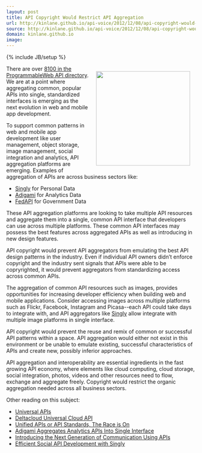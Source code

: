 ```yaml
---
layout: post
title: API Copyright Would Restrict API Aggregation
url: http://kinlane.github.io/api-voice/2012/12/08/api-copyright-would-restrict-api-aggregation/
source: http://kinlane.github.io/api-voice/2012/12/08/api-copyright-would-restrict-api-aggregation/
domain: kinlane.github.io
image: 
---
```

{% include JB/setup %}<p><p><img style="padding: 15px;" src="https://s3.amazonaws.com/kinlane-productions/api-evangelist/aggregate-api.jpg" alt="" width="250" align="right" /></p>
<p>There are over <a href="http://www.programmableweb.com/apis/directory">8100 in the ProgrammableWeb API directory</a>.  We are at a point where aggregating common, popular APIs into single, standardized interfaces is emerging as the next evolution in web and mobile app development.</p>
<p>To support common patterns in web and mobile app development like user management, object storage, image management, social integration and analytics, API aggregation platforms are emerging.  Examples of aggregation of APIs are across business sectors like:</p>
<ul class="mainlist">
<li><a title="Singly" href="https://singly.com/">Singly</a> for Personal Data</li>
<li><a title="Adigami" href="http://www.adigami.com/">Adigami</a> for Analytics Data</li>
<li><a href="http://fedapi.com/">FedAPI</a> for Government Data</li>
</ul>
<p>These API aggregation platforms are looking to take multiple API resources and aggregate them into a single, common API interface that developers can use across multiple platforms.  These common API interfaces may possess the best features across aggregated APIs as well as introducing in new design features.</p>
<p>API copyright would prevent API aggregators from emulating the best API design patterns in the industry.  Even if individual API owners didn&rsquo;t enforce copyright and the industry sent signals that APIs were able to be copryrighted, it would prevent aggregators from standardizing access across common APIs.</p>
<p>The aggregation of common API resources such as images, provides opportunities for increasing developer efficiency when building web and mobile applications.  Consider accessing images across multiple platforms such as Flickr, Facebook, Instagram and Picasa--each API could take days to integrate with, and API aggregators like <a title="Singly" href="http://singly.com">Singly</a> allow integrate with multiple image platforms in single interface.</p>
<p>API copyright would prevent the reuse and remix of common or successful API patterns within a space.  API aggregation would either not exist in this environment or be unable to emulate existing, successful characteristics of APIs and create new, possibly inferior approaches.</p>
<p>API aggregation and interoperability are essential ingredients in the fast growing API economy, where elements like cloud computing, cloud storage, social integration, photos, videos and other resources need to flow, exchange and aggregate freely.  Copyright would restrict the organic aggregation needed across all business sectors.</p>
<p>Other reading on this subject:</p>
<ul class="mainlist">
<li><a href="http://www.apievangelist.com/2010/11/19/universal-apis/">Universal APIs</a></li>
<li><a href="http://www.kinlane.com/2010/08/28/deltacloud-universal-cloud-api/">Deltacloud Universal Cloud API</a></li>
<li><a href="http://blog.programmableweb.com/2011/05/02/unified-apis-or-api-standards-the-race-is-on/">Unified APIs or API Standards, The Race is On</a></li>
<li><a href="http://apievangelist.com/2012/11/30/adigami-aggregates-analytics-apis-into-single-interface/">Adigami Aggregates Analytics APIs Into Single Interface</a></li>
<li><a href="http://apievangelist.com/2012/09/07/introducing-the-next-generation-of-communication-using-apis/">Introducing the Next Generation of Communication Using APIs</a></li>
<li><a href="http://apievangelist.com/2012/08/29/efficient-social-api-development-with-singly/">Efficient Social API Development with Singly</a></li>
</ul></p>
